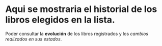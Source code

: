 # Aqui se mostraria el historial de los libros elegidos en la lista.

Poder consultar la **evolución** de los libros registrados y los *cambios realizados en sus estados*.
